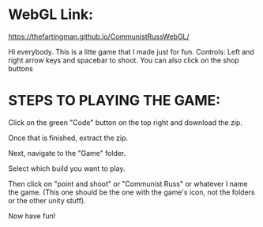# WebGL Link:
https://thefartingman.github.io/CommunistRussWebGL/

Hi everybody. This is a litte game that I made just for fun.
Controls: Left and right arrow keys and spacebar to shoot. You can also click on the shop buttons

# STEPS TO PLAYING THE GAME:
<p>Click on the green "Code" button on the top right and download the zip.</p>
<p>Once that is finished, extract the zip.</p>
<p>Next, navigate to the "Game" folder.</p>
<p>Select which build you want to play.</p>
<p>Then click on "point and shoot" or "Communist Russ" or whatever I name the game. (This one should be the one with the game's icon, not the folders or the other unity stuff).</p>
<p>Now have fun!</p>
